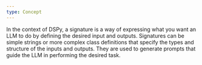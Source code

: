 ```yaml
---
type: Concept
---
```


In the context of DSPy, a signature is a way of expressing what you want an LLM to do by defining the desired input and outputs. Signatures can be simple strings or more complex class definitions that specify the types and structure of the inputs and outputs. They are used to generate prompts that guide the LLM in performing the desired task.